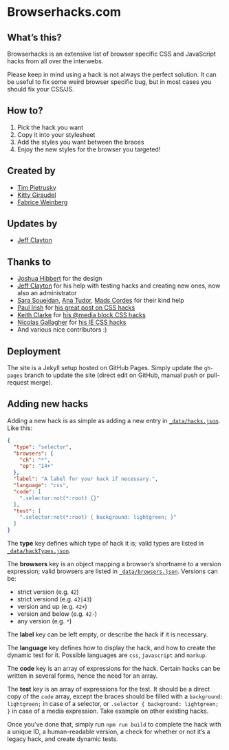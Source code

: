 Browserhacks.com
================

What’s this?
------------

Browserhacks is an extensive list of browser specific CSS and JavaScript hacks from all over the interwebs.

Please keep in mind using a hack is not always the perfect solution. It can be useful to fix some weird browser specific bug, but in most cases you should fix your CSS/JS.


How to?
-------

1. Pick the hack you want
2. Copy it into your stylesheet
3. Add the styles you want between the braces
4. Enjoy the new styles for the browser you targeted!


Created by
---------

* [Tim Pietrusky](http://twitter.com/timpietrusky)
* [Kitty Giraudel](http://twitter.com/KittyGiraudel)
* [Fabrice Weinberg](http://twitter.com/fweinb)


Updates by
---------

* [Jeff Clayton](https://github.com/jeffclayton)


Thanks to
---------

* [Joshua Hibbert](https://twitter.com/_joshnh) for the design
* [Jeff Clayton](https://github.com/jeffclayton) for his help with testing hacks and creating new ones, now also an administrator
* [Sara Soueidan](http://twitter.com/sarasoueidan), [Ana Tudor](http://twitter.com/thebabydino), [Mads Cordes](http://twitter.com/mobilpadde) for their kind help
* [Paul Irish](http://twitter.com/paul_irish) for [his great post on CSS hacks](http://www.paulirish.com/2009/browser-specific-css-hacks/)
* [Keith Clarke](http://twitter.com/keithclarkecouk) for [his @media block CSS hacks](http://blog.keithclark.co.uk/moving-ie-specific-css-into-media-blocks/)
* [Nicolas Gallagher](http://twitter.com/necolas) for [his IE CSS hacks](https://gist.github.com/necolas/983116)
* And various nice contributors :)


Deployment
----------

The site is a Jekyll setup hosted on GitHub Pages. Simply update the `gh-pages` branch to update the site (direct edit on GitHub, manual push or pull-request merge).

Adding new hacks
----------------

Adding a new hack is as simple as adding a new entry in [`_data/hacks.json`](https://github.com/4ae9b8/browserhacks/blob/gh-pages/_data/hacks.json). Like this:

```json
{
  "type": "selector",
  "browsers": {
    "ch": "*",
    "op": "14+"
  },
  "label": "A label for your hack if necessary.",
  "language": "css",
  "code": [
    ".selector:not(*:root) {}"
  ],
  "test": [
    ".selector:not(*:root) { background: lightgreen; }"
  ]
}
```

The **type** key defines which type of hack it is; valid types are listed in [`_data/hackTypes.json`](https://github.com/4ae9b8/browserhacks/blob/gh-pages/_data/hackTypes.json).

The **browsers** key is an object mapping a browser’s shortname to a version expression; valid browsers are listed in [`_data/browsers.json`](https://github.com/4ae9b8/browserhacks/blob/gh-pages/_data/browsers.json). Versions can be:

* strict version (e.g. `42`)
* strict versiond (e.g. `42|43`)
* version and up (e.g. `42+`)
* version and below (e.g. `42-`)
* any version (e.g. `*`)

The **label** key can be left empty, or describe the hack if it is necessary.

The **language** key defines how to display the hack, and how to create the dynamic test for it. Possible languages are `css`, `javascript` and `markup`.

The **code** key is an array of expressions for the hack. Certain hacks can be written in several forms, hence the need for an array.

The **test** key is an array of expressions for the test. It should be a direct copy of the `code` array, except the braces should be filled with a `background: lightgreen;` in case of a selector, or `.selector { background: lightgreen; }` in case of a media expression. Take example on other existing hacks.

Once you’ve done that, simply run `npm run build` to complete the hack with a unique ID, a human-readable version, a check for whether or not it’s a legacy hack, and create dynamic tests.
